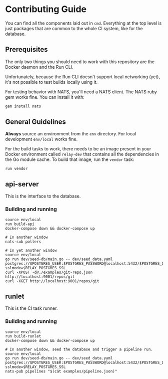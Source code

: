 # Contributing Guide

You can find all the components laid out in `cmd`. Everything at
the top level is just packages that are common to the whole CI
system, like for the database.

## Prerequisites

The only two things you should need to work with this repository
are the Docker daemon and the Run CLI.

Unfortunately, because the Run CLI doesn't support local networking
(yet), it's not possible to test builds locally using it.

For testing behavior with NATS, you'll need a NATS client.
The NATS ruby gem works fine. You can install it with:

```bash
gem install nats
```

## General Guidelines

**Always** source an environment from the `env` directory.
For local development `env/local` works fine.

For the build tasks to work, there needs to be an image
present in your Docker environment called `relay-dev` that
contains all the dependencies in the Go module cache. To
build that image, run the `vendor` task:

```
run vendor
```

## api-server

This is the interface to the database.

### Building and running

```
source env/local
run build-api
docker-compose down && docker-compose up

# In another window
nats-sub pollers

# In yet another window
source env/local
go run dev/seed-db/main.go -- dev/seed_data.yaml postgres://$POSTGRES_USER:$POSTGRES_PASSWORD@localhost:5432/$POSTGRES_DB?sslmode=$RELAY_POSTGRES_SSL
curl -XPOST -d@./examples/git-repo.json http://localhost:9001/repos/git
curl -XGET http://localhost:9001/repos/git
```

## runlet

This is the CI task runner.

### Building and running

```
source env/local
run build-runlet
docker-compose down && docker-compose up

# In another window, seed the database and trigger a pipeline run.
source env/local
go run dev/seed-db/main.go -- dev/seed_data.yaml postgres://$POSTGRES_USER:$POSTGRES_PASSWORD@localhost:5432/$POSTGRES_DB?sslmode=$RELAY_POSTGRES_SSL
nats-pub pipelines "$(cat examples/pipeline.json)"
```
